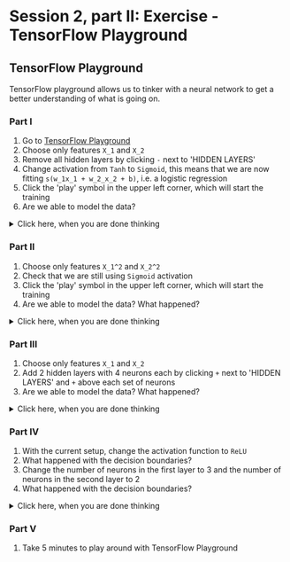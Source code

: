 Session 2, part II: Exercise - TensorFlow Playground
================

TensorFlow Playground
---------------------

TensorFlow playground allows us to tinker with a neural network to get a better understanding of what is going on.

### Part I

1.  Go to [TensorFlow Playground](https://playground.tensorflow.org)
2.  Choose only features `X_1` and `X_2`
3.  Remove all hidden layers by clicking `-` next to 'HIDDEN LAYERS'
4.  Change activation from `Tanh` to `Sigmoid`, this means that we are now fitting `s(w_1x_1 + w_2_x_2 + b)`, i.e. a logistic regression
5.  Click the 'play' symbol in the upper left corner, which will start the training
6.  Are we able to model the data?

<details><summary>Click here, when you are done thinking</summary> No, if you look at the data on the right, it's evident that a sigmoid function on untransformed input variables will not be able to create the needed discrimination </details>

### Part II

1.  Choose only features `X_1^2` and `X_2^2`
2.  Check that we are still using `Sigmoid` activation
3.  Click the 'play' symbol in the upper left corner, which will start the training
4.  Are we able to model the data? What happened?

<details><summary>Click here, when you are done thinking</summary> What happened here, was that we used our experience to look at the data and then transform the input variables. This is known as feature engineering. </details>

### Part III

1.  Choose only features `X_1` and `X_2`
2.  Add 2 hidden layers with 4 neurons each by clicking `+` next to 'HIDDEN LAYERS' and `+` above each set of neurons
3.  Are we able to model the data? What happened?

<details><summary>Click here, when you are done thinking</summary> What happened here, was that by adding complexicity to our model, we are now able to approximate the transformed variables we were working with in part II. The idea here being that in complex systems, often it is not clear if and how you need to transform your variables and the ANN will take care of that. </details>

### Part IV

1.  With the current setup, change the activation function to `ReLU`
2.  What happened with the decision boundaries?
3.  Change the number of neurons in the first layer to 3 and the number of neurons in the second layer to 2
4.  What happened with the decision boundaries?

<details><summary>Click here, when you are done thinking</summary> Sigmoid activation has the problem, that with small and large values, the gradient is close to zero, meaning that weights change very little. When using `ReLU` activation, this is no longer an issue and the model converges much more efficient with fewer epochs. From the decision bounadaries, you can see, that using the `ReLU` function corresponds to creating decision boundaries by joining linear segments and adding more neurons corresponds to adding more linear segments to perform the discrimination. </details>

### Part V

1.  Take 5 minutes to play around with TensorFlow Playground

